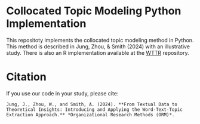 # Collocated Topic Modeling Python Implementation

This repositoty implements the collocated topic modeling method in Python. This method is described in Jung, Zhou, & Smith (2024) with an illustrative study. There is also an R implementation available at the [WTTR](https://github.com/wzhou7/WTTR) repository.


# Citation

If you use our code in your study, please cite:

```
Jung, J., Zhou, W., and Smith, A. (2024). **From Textual Data to Theoretical Insights: Introducing and Applying the Word-Text-Topic Extraction Approach.** *Organizational Research Methods (ORM)*.
```
